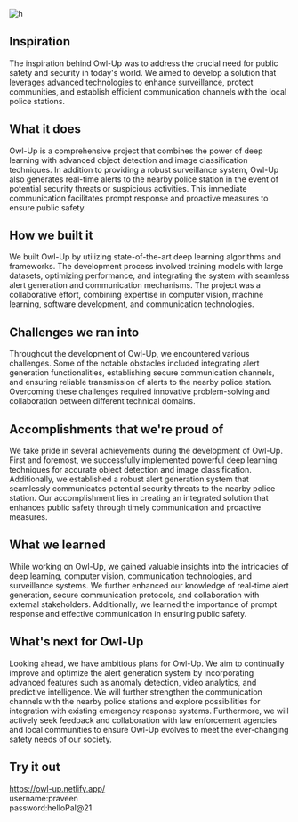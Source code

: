 ![h](https://github.com/navanee-2003/OwlUp/assets/115069346/930a2950-0b64-4f0c-b738-2ceb25c14a72)

## Inspiration
The inspiration behind Owl-Up was to address the crucial need for public safety and security in today's world. We aimed to develop a solution that leverages advanced technologies to enhance surveillance, protect communities, and establish efficient communication channels with the local police stations.

## What it does
Owl-Up is a comprehensive project that combines the power of deep learning with advanced object detection and image classification techniques. In addition to providing a robust surveillance system, Owl-Up also generates real-time alerts to the nearby police station in the event of potential security threats or suspicious activities. This immediate communication facilitates prompt response and proactive measures to ensure public safety.

## How we built it
We built Owl-Up by utilizing state-of-the-art deep learning algorithms and frameworks. The development process involved training models with large datasets, optimizing performance, and integrating the system with seamless alert generation and communication mechanisms. The project was a collaborative effort, combining expertise in computer vision, machine learning, software development, and communication technologies.

## Challenges we ran into
Throughout the development of Owl-Up, we encountered various challenges. Some of the notable obstacles included integrating alert generation functionalities, establishing secure communication channels, and ensuring reliable transmission of alerts to the nearby police station. Overcoming these challenges required innovative problem-solving and collaboration between different technical domains.

## Accomplishments that we're proud of
We take pride in several achievements during the development of Owl-Up. First and foremost, we successfully implemented powerful deep learning techniques for accurate object detection and image classification. Additionally, we established a robust alert generation system that seamlessly communicates potential security threats to the nearby police station. Our accomplishment lies in creating an integrated solution that enhances public safety through timely communication and proactive measures.

## What we learned
While working on Owl-Up, we gained valuable insights into the intricacies of deep learning, computer vision, communication technologies, and surveillance systems. We further enhanced our knowledge of real-time alert generation, secure communication protocols, and collaboration with external stakeholders. Additionally, we learned the importance of prompt response and effective communication in ensuring public safety.

## What's next for Owl-Up
Looking ahead, we have ambitious plans for Owl-Up. We aim to continually improve and optimize the alert generation system by incorporating advanced features such as anomaly detection, video analytics, and predictive intelligence. We will further strengthen the communication channels with the nearby police stations and explore possibilities for integration with existing emergency response systems. Furthermore, we will actively seek feedback and collaboration with law enforcement agencies and local communities to ensure Owl-Up evolves to meet the ever-changing safety needs of our society.

## Try it out
https://owl-up.netlify.app/    
username:praveen    
password:helloPal@21    
